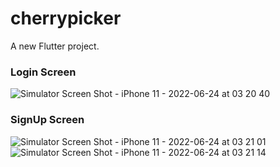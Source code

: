 # cherrypicker

A new Flutter project.


### Login Screen
![Simulator Screen Shot - iPhone 11 - 2022-06-24 at 03 20 40](https://user-images.githubusercontent.com/73538957/175367908-32b37e3e-51ae-48e1-a1a6-8e592e70721c.png)

### SignUp Screen

![Simulator Screen Shot - iPhone 11 - 2022-06-24 at 03 21 01](https://user-images.githubusercontent.com/73538957/175367974-68cd5644-b876-45b0-aed7-9411f7c86c5a.png)
![Simulator Screen Shot - iPhone 11 - 2022-06-24 at 03 21 14](https://user-images.githubusercontent.com/73538957/175368016-ee67407d-7fa3-4a55-8481-1b09ab38eb1c.png)
